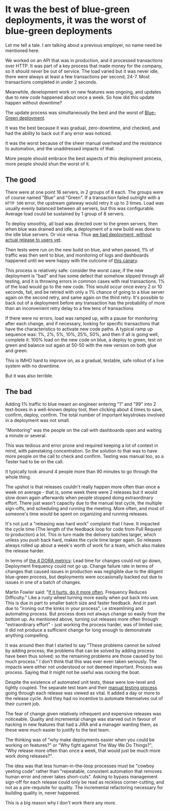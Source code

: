 
# It was the best of blue-green deployments, it was the worst of blue-green deployments

Let me tell a tale. I am talking about a previous employer, no name need be mentioned here.

We worked on an API that was in production, and it processed transactions over HTTP. It was part of a key process that made money for the company, so it should _never_ be out of service. The load varied but it was never idle, there were always at least a few transactions per second, 24-7. Most transactions completed in under 2 seconds.

Meanwhile, development work on new features was ongoing, and updates due to new code happened about once a week. So how did this update happen without downtime?

The update process was simultaneously the best and the worst of [Blue-Green deployment](https://martinfowler.com/bliki/BlueGreenDeployment.html).

It was the best because it was gradual, zero-downtime, and checked, and had the ability to back out if any error was noticed.

It was the worst because of the sheer manual overhead and the resistance to automation, and the unaddressed impacts of that.

More people should embrace the best aspects of this deployment process, more people should shun the worst of it.

## The good

There were at one point 16 servers, in 2 groups of 8 each. The groups were of course named "Blue" and "Green". If a transaction failed outright with a `HTTP 500` error, the upstream gateway would retry it up to 3 times. Load was usually evenly balanced between all servers, but this was configurable. Average load could be sustained by 1 group of 8 servers.

To deploy smoothly, all load was directed over to the green servers, then when blue was drained and idle, a deployment of a new build was done to the idle blue servers. Or vice versa. Thus [we had deployment, without actual release to users yet](https://www.thoughtworks.com/en-gb/radar/techniques/decoupling-deployment-from-release).

Then tests were run on the new build on blue, and when passed, 1% of traffic was then sent to blue, and monitoring of logs and dashboards happened until we were happy with the outcome of [this canary](https://semaphoreci.com/blog/what-is-canary-deployment).

This process is relatively safe: consider the worst case; if the new deployment is "bad" and has some defect that somehow slipped through all testing, and it is throwing errors in common cases with real transactions. 1% of the load would go to the new code. This would occur once every 2 or 10 seconds, fail, and be retried with only a 1% chance of going to a blue server again on the second retry, and same again on the third retry. It's possible to back out of a deployment before any transaction has the probability of more than an inconvenient retry delay to a few tens of transactions

If there were no errors, load was ramped up, with a pause for monitoring after each change, and if necessary, looking for specific transactions that have the characteristics to activate new code paths. A typical ramp up sequence was: 1%, 2%, 5%, 10%, 25%, 50%, and then if all is going well, complete it: 100% load on the new code on blue, a deploy to green, test on green and balance out again at 50-50 with the new version on both glue and green.

This is IMHO hard to improve on, as a gradual, testable, safe rollout of a live system with no downtime.

But it was also terrible.

## The bad

Adding 1% traffic to blue meant an engineer entering "1" and "99" into 2 text-boxes in a well-known deploy tool, then clicking about 4 times to save, confirm, deploy, confirm. The total number of important keystrokes involved in a deployment was not small.

"Monitoring" was the people on the call with dashboards open and waiting a minute or several.

This was tedious and error prone and required keeping a lot of context in mind, with painstaking concentration. So the solution to that was to have more people on the call to check and confirm. Testing was manual too, so a Tester had to be on the call.

It typically took around 4 people more than 90 minutes to go through the whole thing.

The upshot is that releases couldn't really happen more often than once a week on average - that is, some week there were 2 releases but it would slow down again afterwards when people stopped doing extraordinary effort. There just wasn't capacity due to the manual test cycle, the multiple sign-offs, and scheduling and running the meeting. More often, and most of someone's time would be spent on organizing and running releases.

It's not just a "releasing was hard work" complaint that I have. It impacted the cycle time (The length of the feedback loop for code from Pull Request to production) a lot. This in turn made the delivery batches larger, which unless you push back hard, makes the cycle time larger again. So releases always rolled up about a week's worth of work for a team, which also makes the release harder.

In terms of [the 4 DORA metrics](https://cloud.google.com/blog/products/devops-sre/using-the-four-keys-to-measure-your-devops-performance): Lead time for changes could not go down, Deployment frequency could not go up. Change failure rate in terms of changes that caused issues in production was negligible due to the diligent blue-green process, but deployments were occasionally backed out due to issues in one of a batch of changes.

Martin Fowler said: "[If it hurts, do it more often](https://martinfowler.com/bliki/FrequencyReducesDifficulty.html). Frequency Reduces Difficulty." Like a rusty wheel turning more easily when put back into use. This is due in part to smaller batch size and faster feedback. And in part due to "ironing out the kinks in your process", i.e streamlining and automating process. But process does not always change so easily from the bottom up. As mentioned above, turning out releases more often through "extraordinary effort" - just working the process harder, was of limited use; it did not produce a sufficient change for long enough to demonstrate anything compelling.

It was around then that I started to say "These problems cannot be solved by adding process; the problems that can be solved by adding process have been  thus solved; so the remaining problems are those caused by too much process." I don't think that this was ever even taken seriously. The impacts were either not understood or not deemed important. Process was process. Saying that it might not be useful was rocking the boat.

Despite the existence of automated unit tests, these were low-level and tightly coupled. The separate test team and their [manual testing process](https://dora.dev/devops-capabilities/technical/test-automation/) going through each release was viewed as vital. It added a day or more to the release cycle. And they had no incentive to automate themselves out of their current job.

The fear of change given relatively infrequent and expensive releases was noticeable. Quality and incremental change was starved out in favour of hacking in new features that had a JIRA and a manager wanting them, as these were much easier to justify to the test team.

The thinking was of "why make deployments easier when you could be working on features?" or "Why fight against The Way We Do Things?", "Why release more often than once a week, that would just be much more work doing releases?".

The idea was that less human-in-the-loop processes must be "cowboy yeeting code" rather than "repeatable, consistent automation that removes human error and never takes short-cuts". Asking to bypass management sign-off for each release could only be read as reckless corner-cutting, and not as a pre-requisite for quality. The incremental refactoring necessary for building quality in, never happened.

This is a big reason why I don't work there any more.
